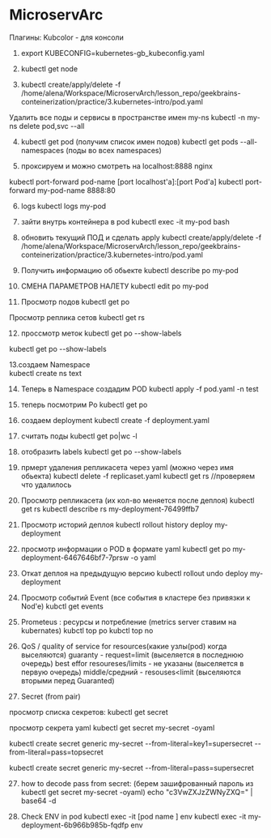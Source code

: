 # MicroservArc

Плагины:
Kubcolor - для консоли


1. export KUBECONFIG=kubernetes-gb_kubeconfig.yaml

2. kubectl get node

3. kubectl create/apply/delete        -f   /home/alena/Workspace/MicroservArch/lesson_repo/geekbrains-conteinerization/practice/3.kubernetes-intro/pod.yaml

Удалить все поды и сервисы в пространстве имен my-ns
kubectl -n my-ns delete pod,svc --all                                    

4. kubectl get pod (получим список имен подов)
 kubectl get pods --all-namespaces (поды во всех namespaces)

5. проксируем и можно смотреть на localhost:8888 nginx
 
 kubectl port-forward pod-name    [port localhost'a]:[port Pod'a]
 kubectl port-forward my-pod-name         	8888:80 


6. logs
kubectl logs my-pod

7. зайти внутрь контейнера в pod
kubectl exec -it my-pod bash

8. обновить текущий ПОД и сделать apply 
kubectl create/apply/delete        -f /home/alena/Workspace/MicroservArch/lesson_repo/geekbrains-conteinerization/practice/3.kubernetes-intro/pod.yaml

9. Получить информацию об обьекте
kubectl describe po my-pod

10. СМЕНА ПАРАМЕТРОВ НАЛЕТУ
kubectl edit po my-pod


11. Просмотр подов
kubectl get po

Просмотр реплика сетов
kubectl get rs


12. проссмотр меток
kubectl get po --show-labels

kubectl get po --show-labels

13.создаем Namespace   
kubectl create ns text

14. Теперь в Namespace создадим POD
kubectl apply -f pod.yaml -n test

15. теперь посмотрим Po
kubectl get po  

16. создаем deployment
 kubectl create -f deployment.yaml 


17. cчитать поды
 kubectl get po|wc -l

18. отобразить labels
 kubectl get po --show-labels

19. прмерт удаления репликасета через yaml (можно через имя обьекта)
kubectl delete -f replicaset.yaml
kubectl get rs  //проверяем что удалилось

20. Просмотр репликасета (их кол-во меняется после деплоя)
kubectl get rs
kubectl describe rs my-deployment-76499ffb7 

21. Просмотр историй деплоя
kubectl rollout history deploy my-deployment 

22. просмотр информации о POD  в формате yaml
kubectl get po my-deployment-6467646bf7-7prsw -o yaml

23. Откат деплоя на предыдущую версию
kubectl rollout undo deploy my-deployment

24. Просмотр событий Event (все события в кластере без привязки к Nod'e)
kubctl get events

25. Prometeus :  ресурсы и потребление  (metrics server ставим на kubernates)
kubctl top po
kubctl top no

26. QoS / quality of service for resources(какие узлы(pod) когда выселяются)
guaranty - request=limit (выселяется в последнюю очередь)
best effor resoureses/limits - не указаны (выселяется в первую очередь)
middle/средний -  resouses<limit (выселяются вторыми перед Guaranted)

27. Secret (from pair)

просмотр списка секретов:
kubectl get secret

просмотр секрета yaml
kubectl get secret my-secret -oyaml

kubectl create secret generic my-secret --from-literal=key1=supersecret --from-literal=pass=topsecret

kubectl create secret generic my-secret --from-literal=pass=supersecret

27) how to decode pass from secret: (берем зашифрованный пароль из kubectl get secret my-secret -oyaml)
echo "c3VwZXJzZWNyZXQ=" | base64 -d

28) Check ENV in pod
kubectl exec -it [pod name ] env
kubectl exec -it my-deployment-6b966b985b-fqdfp env
